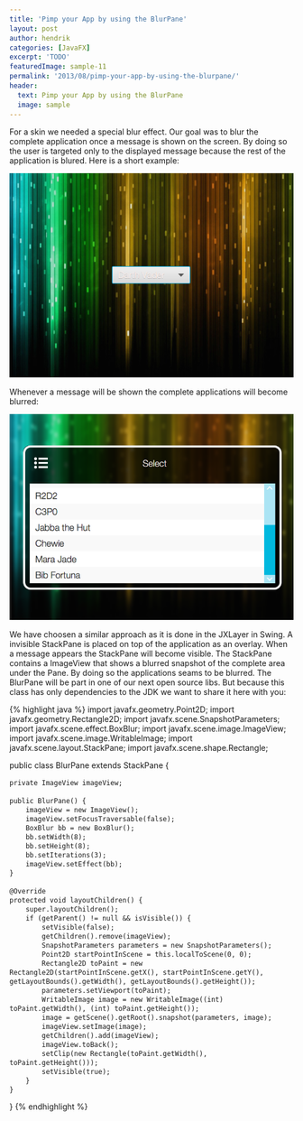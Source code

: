 ```yaml
---
title: 'Pimp your App by using the BlurPane'
layout: post
author: hendrik
categories: [JavaFX]
excerpt: 'TODO'
featuredImage: sample-11
permalink: '2013/08/pimp-your-app-by-using-the-blurpane/'
header:
  text: Pimp your App by using the BlurPane
  image: sample
---
```

For a skin we needed a special blur effect. Our goal was to blur the complete application once a message is shown on the screen. By doing so the user is targeted only to the displayed message because the rest of the application is blured. Here is a short example:

![overlay-combo](/assets/posts/guigarage-legacy/overlay-combo.png)

Whenever a message will be shown the complete applications will become blurred:

![overlay](/assets/posts/guigarage-legacy/overlay.png)

We have choosen a similar approach as it is done in the JXLayer in Swing. A invisible StackPane is placed on top of the application as an overlay. When a message appears the StackPane will become visible. The StackPane contains a ImageView that shows a blurred snapshot of the complete area under the Pane. By doing so the applications seams to be blurred. The BlurPane will be part in one of our next open source libs. But because this class has only dependencies to the JDK we want to share it here with you:

{% highlight java %}
import javafx.geometry.Point2D;
import javafx.geometry.Rectangle2D;
import javafx.scene.SnapshotParameters;
import javafx.scene.effect.BoxBlur;
import javafx.scene.image.ImageView;
import javafx.scene.image.WritableImage;
import javafx.scene.layout.StackPane;
import javafx.scene.shape.Rectangle;

public class BlurPane extends StackPane {

    private ImageView imageView;

    public BlurPane() {
        imageView = new ImageView();
        imageView.setFocusTraversable(false);
        BoxBlur bb = new BoxBlur();
        bb.setWidth(8);
        bb.setHeight(8);
        bb.setIterations(3);
        imageView.setEffect(bb);
    }

    @Override 
    protected void layoutChildren() {
        super.layoutChildren();
        if (getParent() != null && isVisible()) {
            setVisible(false);
            getChildren().remove(imageView);
            SnapshotParameters parameters = new SnapshotParameters();
            Point2D startPointInScene = this.localToScene(0, 0);
            Rectangle2D toPaint = new Rectangle2D(startPointInScene.getX(), startPointInScene.getY(), getLayoutBounds().getWidth(), getLayoutBounds().getHeight());
            parameters.setViewport(toPaint);
            WritableImage image = new WritableImage((int) toPaint.getWidth(), (int) toPaint.getHeight());
            image = getScene().getRoot().snapshot(parameters, image);
            imageView.setImage(image);
            getChildren().add(imageView);
            imageView.toBack();
            setClip(new Rectangle(toPaint.getWidth(), toPaint.getHeight()));
            setVisible(true);
        }
    }
}
{% endhighlight %}
